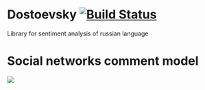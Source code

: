 # Dostoevsky [![Build Status](https://travis-ci.org/bureaucratic-labs/dostoevsky.svg?branch=master)](https://travis-ci.org/bureaucratic-labs/dostoevsky)
Library for sentiment analysis of russian language

# Social networks comment model

![](https://i.imgur.com/bGAEWvg.png)
